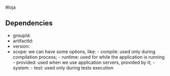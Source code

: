 #loja

## Dependencies
- groupId:
- artifactId:
- version:
- scope:
    we can have some options, like:
        - compile: used only during compilation process;
        - runtime: used for while the application is running
        - provided: used when we use application servers, provided by it;
        - system: 
        - test: used only during tests execution 
        
  